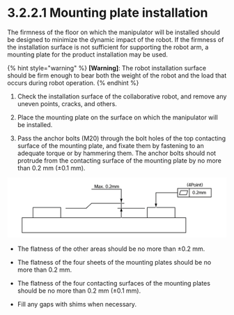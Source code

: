 # 3.2.2.1 Mounting plate installation

The firmness of the floor on which the manipulator will be installed should be designed to minimize the dynamic impact of the robot. If the firmness of the installation surface is not sufficient for supporting the robot arm, a mounting plate for the product installation may be used.

{% hint style="warning" %}
**\[Warning\]**: The robot installation surface should be firm enough to bear both the weight of the robot and the load that occurs during robot operation.
{% endhint %}

1. Check the installation surface of the collaborative robot, and remove any uneven points, cracks, and others.

2. Place the mounting plate on the surface on which the manipulator will be installed.

3. Pass the anchor bolts \(M20\) through the bolt holes of the top contacting surface of the mounting plate, and fixate them by fastening to an adequate torque or by hammering them. The anchor bolts should not protrude from the contacting surface of the mounting plate by no more than 0.2 mm \(±0.1 mm\).



![](../../../.gitbook/assets/mounting_plate.png)

* The flatness of the other areas should be no more than ±0.2 mm.

* The flatness of the four sheets of the mounting plates should be no more than 0.2 mm.

* The flatness of the four contacting surfaces of the mounting plates should be no more than 0.2 mm \(±0.1 mm\).

* Fill any gaps with shims when necessary.

